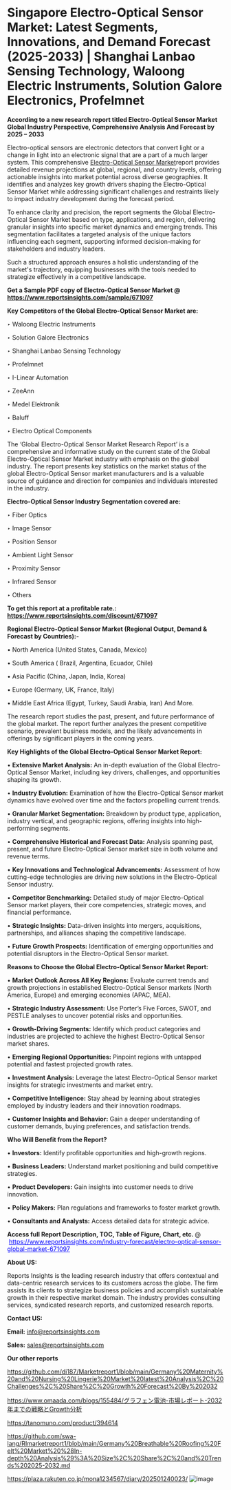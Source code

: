 # Singapore Electro-Optical Sensor Market: Latest Segments, Innovations, and Demand Forecast (2025-2033) | Shanghai Lanbao Sensing Technology, Waloong Electric Instruments, Solution Galore Electronics, Profelmnet

<strong>According to a new research report titled Electro-Optical Sensor Market Global Industry Perspective, Comprehensive Analysis And Forecast by 2025 – 2033</strong>

Electro-optical sensors are electronic detectors that convert light or a change in light into an electronic signal that are a part of a much larger system. This comprehensive <a href=https://www.reportsinsights.com/sample/671097>Electro-Optical Sensor Market</a>report provides detailed revenue projections at global, regional, and country levels, offering actionable insights into market potential across diverse geographies. It identifies and analyzes key growth drivers shaping the Electro-Optical Sensor Market while addressing significant challenges and restraints likely to impact industry development during the forecast period.

To enhance clarity and precision, the report segments the Global Electro-Optical Sensor Market based on type, applications, and region, delivering granular insights into specific market dynamics and emerging trends. This segmentation facilitates a targeted analysis of the unique factors influencing each segment, supporting informed decision-making for stakeholders and industry leaders.

Such a structured approach ensures a holistic understanding of the market's trajectory, equipping businesses with the tools needed to strategize effectively in a competitive landscape.

<strong>Get a Sample PDF copy of Electro-Optical Sensor Market </strong><strong>@<a href=https://www.reportsinsights.com/sample/671097 style=color:#0000ff;> https://www.reportsinsights.com/sample/671097</a></strong></font>

<strong>Key Competitors of the Global Electro-Optical Sensor Market are:</strong>

‣ Waloong Electric Instruments

‣ Solution Galore Electronics

‣ Shanghai Lanbao Sensing Technology

‣ Profelmnet

‣ I-Linear Automation

‣ ZeeAnn

‣ Medel Elektronik

‣ Baluff

‣ Electro Optical Components

The ‘Global Electro-Optical Sensor Market Research Report’ is a comprehensive and informative study on the current state of the Global Electro-Optical Sensor Market industry with emphasis on the global industry. The report presents key statistics on the market status of the global Electro-Optical Sensor market manufacturers and is a valuable source of guidance and direction for companies and individuals interested in the industry.

<strong>Electro-Optical Sensor Industry Segmentation covered are:</strong>

‣ Fiber Optics

‣ Image Sensor

‣ Position Sensor

‣ Ambient Light Sensor

‣ Proximity Sensor

‣ Infrared Sensor

‣ Others

<strong>To get this report at a profitable rate.: <a href=https://www.reportsinsights.com/discount/671097 style=color:#0000ff;>https://www.reportsinsights.com/discount/671097</a></strong></font>

<strong>Regional Electro-Optical Sensor Market (Regional Output, Demand &amp; Forecast by Countries):-</strong>

• North America (United States, Canada, Mexico)

• South America ( Brazil, Argentina, Ecuador, Chile)

• Asia Pacific (China, Japan, India, Korea)

• Europe (Germany, UK, France, Italy)

• Middle East Africa (Egypt, Turkey, Saudi Arabia, Iran) And More.

The research report studies the past, present, and future performance of the global market. The report further analyzes the present competitive scenario, prevalent business models, and the likely advancements in offerings by significant players in the coming years.

<strong>Key Highlights of the Global Electro-Optical Sensor Market Report:</strong>

• <strong>Extensive Market Analysis:</strong> An in-depth evaluation of the Global Electro-Optical Sensor Market, including key drivers, challenges, and opportunities shaping its growth.

• <strong>Industry Evolution:</strong> Examination of how the Electro-Optical Sensor market dynamics have evolved over time and the factors propelling current trends.

• <strong>Granular Market Segmentation:</strong> Breakdown by product type, application, industry vertical, and geographic regions, offering insights into high-performing segments.

• <strong>Comprehensive Historical and Forecast Data:</strong> Analysis spanning past, present, and future Electro-Optical Sensor market size in both volume and revenue terms.

• <strong>Key Innovations and Technological Advancements:</strong> Assessment of how cutting-edge technologies are driving new solutions in the Electro-Optical Sensor industry.

• <strong>Competitor Benchmarking:</strong> Detailed study of major Electro-Optical Sensor market players, their core competencies, strategic moves, and financial performance.

• <strong>Strategic Insights:</strong> Data-driven insights into mergers, acquisitions, partnerships, and alliances shaping the competitive landscape.

• <strong>Future Growth Prospects:</strong> Identification of emerging opportunities and potential disruptors in the Electro-Optical Sensor market.

<strong>Reasons to Choose the Global Electro-Optical Sensor Market Report:</strong>

• <strong>Market Outlook Across All Key Regions:</strong> Evaluate current trends and growth projections in established Electro-Optical Sensor markets (North America, Europe) and emerging economies (APAC, MEA).

• <strong>Strategic Industry Assessment:</strong> Use Porter’s Five Forces, SWOT, and PESTLE analyses to uncover potential risks and opportunities.

• <strong>Growth-Driving Segments:</strong> Identify which product categories and industries are projected to achieve the highest Electro-Optical Sensor market shares.

• <strong>Emerging Regional Opportunities:</strong> Pinpoint regions with untapped potential and fastest projected growth rates.

• <strong>Investment Analysis:</strong> Leverage the latest Electro-Optical Sensor market insights for strategic investments and market entry.

• <strong>Competitive Intelligence:</strong> Stay ahead by learning about strategies employed by industry leaders and their innovation roadmaps.

• <strong>Customer Insights and Behavior:</strong> Gain a deeper understanding of customer demands, buying preferences, and satisfaction trends.

<strong>Who Will Benefit from the Report?</strong>

• <strong>Investors:</strong> Identify profitable opportunities and high-growth regions.

• <strong>Business Leaders:</strong> Understand market positioning and build competitive strategies.

• <strong>Product Developers:</strong> Gain insights into customer needs to drive innovation.

• <strong>Policy Makers:</strong> Plan regulations and frameworks to foster market growth.

• <strong>Consultants and Analysts:</strong> Access detailed data for strategic advice.
</ul>
<strong>Access full Report Description, TOC, Table of Figure, Chart, etc. </strong>@  <a href=https://www.reportsinsights.com/industry-forecast/electro-optical-sensor-global-market-671097 style=color:#0000ff;>https://www.reportsinsights.com/industry-forecast/electro-optical-sensor-global-market-671097</a></font>

<strong><strong>About US</strong>:</strong>

Reports Insights is the leading research industry that offers contextual and data-centric research services to its customers across the globe. The firm assists its clients to strategize business policies and accomplish sustainable growth in their respective market domain. The industry provides consulting services, syndicated research reports, and customized research reports.

<strong>Contact US:</strong>

<p class=""""><b>Email:</b> <a href=mailto:info@reportsinsights.com>info@reportsinsights.com</a></p>
<p class=""""><b>Sales:</b> <a href=mailto:sales@reportsinsights.com>sales@reportsinsights.com</a></p>

<strong>Our other reports</strong>

<a href=https://github.com/di187/Marketreport1/blob/main/Germany%20Maternity%20and%20Nursing%20Lingerie%20Market%20latest%20Analysis%2C%20Challenges%2C%20Share%2C%20Growth%20Forecast%20By%202032>https://github.com/di187/Marketreport1/blob/main/Germany%20Maternity%20and%20Nursing%20Lingerie%20Market%20latest%20Analysis%2C%20Challenges%2C%20Share%2C%20Growth%20Forecast%20By%202032</a>

<a href=https://www.omaada.com/blogs/155484/グラフェン電池-市場レポート-2032年までの戦略とGrowth分析>https://www.omaada.com/blogs/155484/グラフェン電池-市場レポート-2032年までの戦略とGrowth分析</a>

<a href=https://tanomuno.com/product/394614>https://tanomuno.com/product/394614</a>

<a href=https://github.com/swa-lang/RImarketreport1/blob/main/Germany%20Breathable%20Roofing%20Felt%20Market%20%28In-depth%20Analysis%29%3A%20Size%2C%20Share%2C%20and%20Trends%202025-2032.md>https://github.com/swa-lang/RImarketreport1/blob/main/Germany%20Breathable%20Roofing%20Felt%20Market%20%28In-depth%20Analysis%29%3A%20Size%2C%20Share%2C%20and%20Trends%202025-2032.md</a>

<a href=https://plaza.rakuten.co.jp/mona1234567/diary/202501240023/>https://plaza.rakuten.co.jp/mona1234567/diary/202501240023/</a>
![image](https://github.com/user-attachments/assets/aee4062a-29cc-412e-900a-83c87a81a598)
